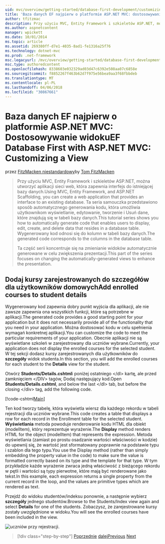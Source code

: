 ```yaml
---
uid: mvc/overview/getting-started/database-first-development/customizing-a-view
title: 'Baza danych EF najpierw o platformie ASP.NET MVC: dostosowywanie widok | Dokumentacja firmy Microsoft'
author: tfitzmac
description: Przy użyciu MVC, Entity Framework i szkieletów ASP.NET, można utworzyć aplikacji sieci web, która zapewnia interfejs do istniejącej bazy danych. Ten samouczek seri...
ms.author: aspnetcontent
manager: wpickett
ms.date: 10/01/2014
ms.topic: article
ms.assetid: 269380ff-d7e1-4035-8ad1-fe1316a25f76
ms.technology: dotnet-mvc
ms.prod: .net-framework
msc.legacyurl: /mvc/overview/getting-started/database-first-development/customizing-a-view
msc.type: authoredcontent
ms.openlocfilehash: 8338603e032329ad03d47c6392e508aa07c6858e
ms.sourcegitcommit: f8852267f463b62d7f975e56bea9aa3f68fbbdeb
ms.translationtype: MT
ms.contentlocale: pl-PL
ms.lasthandoff: 04/06/2018
ms.locfileid: "30867661"
---
```

<a name="ef-database-first-with-aspnet-mvc-customizing-a-view"></a><span data-ttu-id="5a1b7-104">Baza danych EF najpierw o platformie ASP.NET MVC: Dostosowywanie widoku</span><span class="sxs-lookup"><span data-stu-id="5a1b7-104">EF Database First with ASP.NET MVC: Customizing a View</span></span>
====================
<span data-ttu-id="5a1b7-105">przez [FitzMacken niestandardowy](https://github.com/tfitzmac)</span><span class="sxs-lookup"><span data-stu-id="5a1b7-105">by [Tom FitzMacken](https://github.com/tfitzmac)</span></span>

> <span data-ttu-id="5a1b7-106">Przy użyciu MVC, Entity Framework i szkieletów ASP.NET, można utworzyć aplikacji sieci web, która zapewnia interfejs do istniejącej bazy danych.</span><span class="sxs-lookup"><span data-stu-id="5a1b7-106">Using MVC, Entity Framework, and ASP.NET Scaffolding, you can create a web application that provides an interface to an existing database.</span></span> <span data-ttu-id="5a1b7-107">Ta seria samouczka przedstawiono sposób automatycznego generowania kodu, która umożliwia użytkownikom wyświetlanie, edytowanie, tworzenie i Usuń dane, które znajdują się w tabeli bazy danych.</span><span class="sxs-lookup"><span data-stu-id="5a1b7-107">This tutorial series shows you how to automatically generate code that enables users to display, edit, create, and delete data that resides in a database table.</span></span> <span data-ttu-id="5a1b7-108">Wygenerowany kod odnosi się do kolumn w tabeli bazy danych.</span><span class="sxs-lookup"><span data-stu-id="5a1b7-108">The generated code corresponds to the columns in the database table.</span></span>
> 
> <span data-ttu-id="5a1b7-109">Ta część serii koncentruje się na zmienianie widoków automatycznie generowane w celu zwiększenia prezentacji.</span><span class="sxs-lookup"><span data-stu-id="5a1b7-109">This part of the series focuses on changing the automatically-generated views to enhance the presentation.</span></span>


## <a name="add-enrolled-courses-to-student-details"></a><span data-ttu-id="5a1b7-110">Dodaj kursy zarejestrowanych do szczegółów dla użytkowników domowych</span><span class="sxs-lookup"><span data-stu-id="5a1b7-110">Add enrolled courses to student details</span></span>

<span data-ttu-id="5a1b7-111">Wygenerowany kod zapewnia dobry punkt wyjścia dla aplikacji, ale nie zawsze zapewnia ona wszystkich funkcji, które są potrzebne w aplikacji.</span><span class="sxs-lookup"><span data-stu-id="5a1b7-111">The generated code provides a good starting point for your application but it does not necessarily provide all of the functionality that you need in your application.</span></span> <span data-ttu-id="5a1b7-112">Można dostosować kodu w celu spełnienia wymagań konkretnej aplikacji.</span><span class="sxs-lookup"><span data-stu-id="5a1b7-112">You can customize the code to meet the particular requirements of your application.</span></span> <span data-ttu-id="5a1b7-113">Obecnie aplikacji nie są wyświetlane szkoleń w zarejestrowany dla uczniów wybrane.</span><span class="sxs-lookup"><span data-stu-id="5a1b7-113">Currently, your application does not display the enrolled courses for the selected student.</span></span> <span data-ttu-id="5a1b7-114">W tej sekcji dodasz kursy zarejestrowanych dla użytkowników do **szczegóły** widok studenta.</span><span class="sxs-lookup"><span data-stu-id="5a1b7-114">In this section, you will add the enrolled courses for each student to the **Details** view for the student.</span></span>

<span data-ttu-id="5a1b7-115">Otwórz **Students/Details.cshtml**i poniżej ostatniego &lt;/dl&gt; kartę, ale przed zamknięciem &lt;/DIV&gt; tagów, Dodaj następujący kod.</span><span class="sxs-lookup"><span data-stu-id="5a1b7-115">Open **Students/Details.cshtml**, and below the last &lt;/dl&gt; tab, but before the closing &lt;/div&gt; tag, add the following code.</span></span>

[!code-cshtml[Main](customizing-a-view/samples/sample1.cshtml)]

<span data-ttu-id="5a1b7-116">Ten kod tworzy tabelę, która wyświetla wiersz dla każdego rekordu w tabeli rejestracji dla uczniów wybrane.</span><span class="sxs-lookup"><span data-stu-id="5a1b7-116">This code creates a table that displays a row for each record in the Enrollment table for the selected student.</span></span> <span data-ttu-id="5a1b7-117">**Wyświetlania** metoda powoduje renderowanie kodu HTML dla obiekt (modelItem), który reprezentuje wyrażenie.</span><span class="sxs-lookup"><span data-stu-id="5a1b7-117">The **Display** method renders HTML for the object (modelItem) that represents the expression.</span></span> <span data-ttu-id="5a1b7-118">Metoda wyświetlania (zamiast po prostu osadzanie wartości właściwości w kodzie) do upewnij się, że wartość jest sformatowany poprawnie na podstawie typu i szablon dla tego typu.</span><span class="sxs-lookup"><span data-stu-id="5a1b7-118">You use the Display method (rather than simply embedding the property value in the code) to make sure the value is formatted correctly based on its type and the template for that type.</span></span> <span data-ttu-id="5a1b7-119">W tym przykładzie każde wyrażenie zwraca jedną właściwość z bieżącego rekordu w pętli i wartości są typy pierwotne, które mają być renderowane jako tekst.</span><span class="sxs-lookup"><span data-stu-id="5a1b7-119">In this example, each expression returns a single property from the current record in the loop, and the values are primitive types which are rendered as text.</span></span>

<span data-ttu-id="5a1b7-120">Przejdź do widoku studentów/indeksu ponownie, a następnie wybierz **szczegóły** jednego studentów.</span><span class="sxs-lookup"><span data-stu-id="5a1b7-120">Browse to the Students/Index view again and select **Details** for one of the students.</span></span> <span data-ttu-id="5a1b7-121">Zobaczysz, że zarejestrowane kursy zostały uwzględnione w widoku.</span><span class="sxs-lookup"><span data-stu-id="5a1b7-121">You will see the enrolled courses have been included in the view.</span></span>

![uczniów przy rejestracji.](customizing-a-view/_static/image1.png)

> [!div class="step-by-step"]
> <span data-ttu-id="5a1b7-123">[Poprzednie](changing-the-database.md)
> [dalej](enhancing-data-validation.md)</span><span class="sxs-lookup"><span data-stu-id="5a1b7-123">[Previous](changing-the-database.md)
[Next](enhancing-data-validation.md)</span></span>
